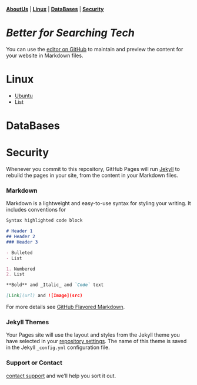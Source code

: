 
[**AboutUs**](AboutUs.md)                    | [**Linux**](Linux.md)                    |  [**DataBases**](Databases.md)          | [**Security**](Security.md)  


# _Better for Searching Tech_

 

You can use the [editor on GitHub](https://github.com/veeru538/Queries/edit/master/index.md) to maintain and preview the content for your website in Markdown files.

# Linux

- [Ubuntu](Ubuntu.md)
- List

# DataBases

# Security

Whenever you commit to this repository, GitHub Pages will run [Jekyll](https://jekyllrb.com/) to rebuild the pages in your site, from the content in your Markdown files.

### Markdown

Markdown is a lightweight and easy-to-use syntax for styling your writing. It includes conventions for

```markdown
Syntax highlighted code block

# Header 1
## Header 2
### Header 3

- Bulleted
- List

1. Numbered
2. List

**Bold** and _Italic_ and `Code` text

[Link](url) and ![Image](src)
```

For more details see [GitHub Flavored Markdown](https://guides.github.com/features/mastering-markdown/).

### Jekyll Themes

Your Pages site will use the layout and styles from the Jekyll theme you have selected in your [repository settings](https://github.com/veeru538/Queries/settings). The name of this theme is saved in the Jekyll `_config.yml` configuration file.

### Support or Contact

[contact support](veeru538@gmail.com) and we’ll help you sort it out.
